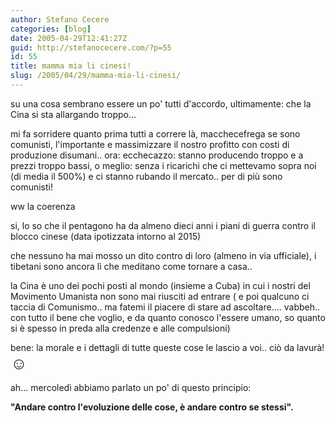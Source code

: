 ```yaml
---
author: Stefano Cecere
categories: [blog]
date: 2005-04-29T12:41:27Z
guid: http://stefanocecere.com/?p=55
id: 55
title: mamma mia li cinesi!
slug: /2005/04/29/mamma-mia-li-cinesi/
---
```


su una cosa sembrano essere un po' tutti d'accordo, ultimamente: che la Cina si sta allargando troppo…

mi fa sorridere quanto prima tutti a correre là, macchecefrega se sono comunisti, l'importante e massimizzare il nostro profitto con costi di produzione disumani.. ora: ecchecazzo: stanno producendo troppo e a prezzi troppo bassi, o meglio: senza i ricarichi che ci mettevamo sopra noi (di media il 500%) e ci stanno rubando il mercato.. per di più sono comunisti!

ww la coerenza

si, lo so che il pentagono ha da almeno dieci anni i piani di guerra contro il blocco cinese (data ipotizzata intorno al 2015)
  
che nessuno ha mai mosso un dito contro di loro (almeno in via ufficiale), i tibetani sono ancora l&#xec; che meditano come tornare a casa..

la Cina è uno dei pochi posti al mondo (insieme a Cuba) in cui i nostri del Movimento Umanista non sono mai riusciti ad entrare ( e poi qualcuno ci taccia di Comunismo.. ma fatemi il piacere di stare ad ascoltare…. vabbeh.. con tutto il bene che voglio, e da quanto conosco l'essere umano, so quanto si è spesso in preda alla credenze e alle compulsioni)

bene: la morale e i dettagli di tutte queste cose le lascio a voi.. ciò da lavurà! <span style="font-size: 20pt">&#x263a;</span>

ah… mercoled&#xec; abbiamo parlato un po' di questo principio:
  
<span style="font-weight: bold">"Andare contro l'evoluzione delle cose, è andare contro se stessi".</span>